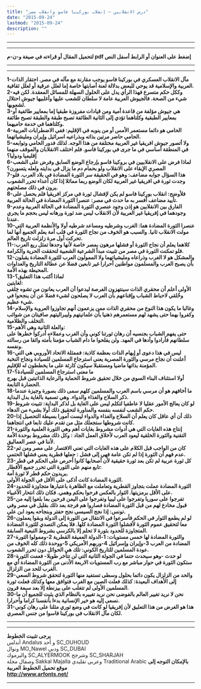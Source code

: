 ```yaml
---
title: "درس الانقلابين – إنقلاب بوركينا فاسو وانقلاب مصر"
date: "2015-09-24"
lastmod: "2015-09-24"
description: ""
---
```

---

---

**لتحميل المقال أو قراءته في صيغة و-ن-م pdf إضغط على العنوان أو الرابط أسفل النص**

---



---

**1-مآل الانقلاب العسكري في بوركينا فاسو يوجب مقارنة مع مآله في مصر. احتقار الذات العربية والإسلامية قد يوحي للبعض بدلالة لعنة أصابتها خاصة إما لعلل عرقية أو لعلل ثقافية.  
2-وككل حكم متسرع فهذا الرأي يدل على الحلول السهلة للمسائل المعقدة. لكن فيه شيء من الصحة. فالجيوش العربية عامة لا سلطان للشعب عليها وأغلبيها جيوش احتلال لشعوبها.  
3-هي جيوش مؤلفة من قاعدة أمية ومن قيادات مفروزة طبقيا إما بمعايير طائفية أو بمعايير الطبقية وكلتاهما تؤدي إلى الثانية الطائفة تصبح طبقة والطبقة تصبح طائفة وكلتاهما في خدمة حاميهما.  
4-الحامي هو دائما مستعمر الأمس أو من ينوبه في الإقليم: ففي الاضطرابات العربية الحامي حاضر مرتين بذاته وبذراعيه اسرائيل وإيران ومليشياتهما.  
5-ولا أتصور جيوش افريقيا غير العربية مختلفة من هذا الوجه. لذلك فدور الحامي وتوابعه في المنطقة أساسي في ما جرى في بوركينا فاسو. فلم اختلف الانقلابان والموقف منهما إقليميا ودوليا؟  
6-لماذا فرض على الانقلابيين في بروكينا فاسو بإرجاع الوضع السابق وفرض على الشعب المصري الإبقاء على الانقلاب ولو بحمام دم ما يزال في بدايته ولعله يتسورن؟  
7-هذا السؤال جوابه مضاعف: وهو في الحقيقة سر الثورة المضادة في بلاد العرب. فلو وجدت ثورة في افريقيا غير العربية لكان الوضع ربما مماثلا إذا كان أعداء تحرر الشعوب يرون في ذلك مصلحتهم.  
8-فلأوضح: انقلاب بوركينا فاسو لم يكن لإفشال ثورة في مركز افريقيا فلم يحصل على تأييد مضاعف أفسر به ما حدث في مصر: عنصرا الثورة المضادة في الحالة العربية.  
9-الفارق بين الانقلابين هو إذن وجود عنصري الثورة المضادة في الحالة العربية وعدم وجودهما في إفريقيا غير العربية لأن الانقلاب ليس ضد ثورة ورهانه ليس بحجم ما يجري عندنا.  
10-عنصرا الثورة المضادة هما: الغرب وشرطيه ومساعد شرطيه أولا والأنظمة العربية التي مولت الانقلاب ثانيا. والسبب هو الخوف من نجاح الثورة في قلب أمة يعلم الجميع أنها لما تحركت أول مرة زلزلت تاريخ العالم.  
11-كلاهما يعلم أن نجاح الثورة أو فشلها مرهون بمصر خاصة لأنها وحدها تمثل ربع العرب: فلو تمكنت الثورة في مصر من تثبيت مبدأ الشرعية الشعبية لتحققت الحرية والكرامة.  
12-والمشكل هو لا الغرب وذراعاه ومليشياتهما ولا الممولون العرب للثورة المضادة يقبلون بأن يصبح العرب والمسلمون مواطنين أحرارا غير تابعين فضلا عن عطالة التاريخ والعداوات المحيطة بهذه الأمة.  
13-لماذا أكتب هذا التعليق؟  
لغايتين:  
الأولى أعلم أن محقري الذات سينتهزون الفرصة ليدعوا أن العرب يعانون من تشوه خِلقي وخُلقي لاحباط الشباب وإقناعهم بأن العرب لا يصلحون لشيء فضلا عن أن ينجحوا في شيء عظيم.  
14-وغالبا ما يكون هذا النوع من محقري الذات ممن يزعمون أنهم تجاوزوا العروبة والإسلام وكفروا بهما حتى يشهد لهم مستعمرهم ذهنيا بأن علمانيتهم وليبراليتهم صافيتان من شوائب التخلف والظلامية.  
15-والعلة الثانية وهي الأهم:  
حتى يفهم الشباب بجنسيه أن رهان ثورتنا كوني وأن الغرب وعملاءه أدركوا خطرها على سلطانهم فأرادوا وأدها في المهد. ولن يفلحوا ما دام الشباب مؤمنا بأمته واثقا من رسالته ونفسه.  
16-ليس في هذا دعوى أو إيهام الذات بعظمة كاذبة: فممثلة الاتحاد الأوروبي هي التي أعلنت أن نجاح مرسي والثورة المصرية يعني استرجاع المسلمين للسيادة ونجاح النخبة المؤمنة بذاتها ماضيا ومستقبلا سيكون كارثة على ما يخططون له للإقليم.  
17-ما معنى استرجاع المسلمين للسيادة؟  
أولا استئناف البناء السوي من خلال تحقيق شروط الحماية والرعاية الذاتيتين قبل بهرج الحضارة التابعة.  
18-ما أخافهم هو أن مرسي باسم العرب والمسلمين كلهم سمى ذلك بصورة وجيزة عندما ذكر السلاح والغذاء والدواء. وهي تسمية بالغاية بدل البداية.  
19-لو كان يعالج الأمور عقليا لا عاطفيا لتكلم ليس على الغاية بل لذكر البداية: تثبيت شروط حكم الشعب لنفسه بنفسه والمناورة لتحقيق ذلك أولا بشيء من الدهاء.  
20-ذلك أن أي عاقل كان يعلم أن السلاح والغذاء والدواء ليست أمورا بسيطة التحصيل إذا كانت شروطها ستجعلك مثل من تقدم عليك تابعا في انتجاهما.  
21-إنتاج هذه الغايات التي هي أدوات مشروط بغايات أهم وهي الثورة العلمية والثورة التقنية والثورة الخلقية ليعود العرب لأخلاق العمل الجاد : وكل ذلك مشروط بوحدة الأمة لأننا في عصر العماليق.  
22-كان من الواجب قبل الكلام على هذه الغايات التي تعني الاقتصار على مصر ومن ثم عدم فهم أن الثورة إذا لم تكن عامة فهي إلى فشل : جعلها قطرية يعني فشلها الحتمي.  
23-كل ثورة عربية لم تكن بعد ثورة حقيقية لأن أصحابها كانوا أحرص على الحكم في قطر تابع منهم على الثورة التي تحرر جميع الأقطار:  
يريدون حكم قطر لا ثورة أمة.  
الثورة المضادة كانت أذكى على الأقل في الجولة الأولى.  
24-الثورة المضادة عملت بتجاوز القطرية وتعاملت مع الظاهرة باعتبارها متجاوزة للحدود على الأقل برمزيتها. الثوار بالعكس فرحوا بحكم وهمي. فكان ذلك انتحار الأغبياء.  
25-تفرجوا على سوريا وتفرجوا على ليبيا وتفرجوا على اليمن فرحين بما بلغوا إليه من قبول مخادع لهم من قبل الثورة المضادة فصاروا هم فرجة بعد ذلك بقليل في مصر وفي تونس: إذا نجح السيسي نجح حفتر وبنجاحه يعود ابن علي.  
26-لو لم يطمع الثوار في الحكم فأسرعوا في الانتقال من الثورة إلى الدولة وبقوا يعملون معا لتحقيق عموم الثورة لأفشلوا الثورة المضادة كلها. فلا يمكن التصدي للثورة المضادة المتجاوزة للحدود بثورة لا تحلم إلا بالكرسي بشروط التبعية السابقة.  
27-والثورة المضادة لها خمس مستويات: 1-الدولة العميقة القطرية 2-وممولوا الثورة المضادة من العرب 3-وإيران وإسرائيل 4-وربهم الأمريكي 5-ووحدة ذلك كله الخوف من عودة المسلمين للتاريخ الكوني: تلك هي الحوائل دون تحرر الشعوب.  
28-لو حدث -وهو سيحدث حتما في الجولة الثانية التي لن تتأخر طويلا- فعمت الثورة ستكون الثورة في حوار مباشر مع رب المستويات الاربعة الأدنى من الثورة المضادة أي مع الغرب للحد من الزلزال.  
29-والحد من الزلزال يكون دائما بحلول وسطى تستفيد منها الثورة لتحقق شروط السعي إلى الأهداف البعيدة: كذلك فعلت الصين مع الغرب فتوافق معها وكذلك فعلت ثورة المسلمين الأولى لم تتغلب على بيزنطة إلا بعد سبعة قرون.  
30-نحن لا نريد تغيير العالم بالفوضى نحن نريد تغييره بالنظام الذي يثبت للجميع أن ما نسعى إليه هو خير الإنسانية بدءا بأنفسنا كراما وأحرارا.  
31-هذا هو الغرض من هذا التعليق لأن إفريقيا لو كانت في وضع ثوري مثلنا على رهان كوني لكان مآل الانقلاب في بوركينا فاسوا من جنس المصري.**

---

---

**يرجى تثبيت الخطوط**   
 أندلس Andalus  و أحد SC\_OUHOUD  
 ونوال MO\_Nawel  ودبي SC\_DUBAI   
 واليرموك SC\_ALYERMOOK  وشرجح SC\_SHARJAH   
 وصقال مجلة Sakkal Majalla وعربي تقليدي Traditional Arabic  **بالإمكان التوجه إلى موقع تحميل الخطوط العربية  
 http://www.arfonts.net/**

---

###